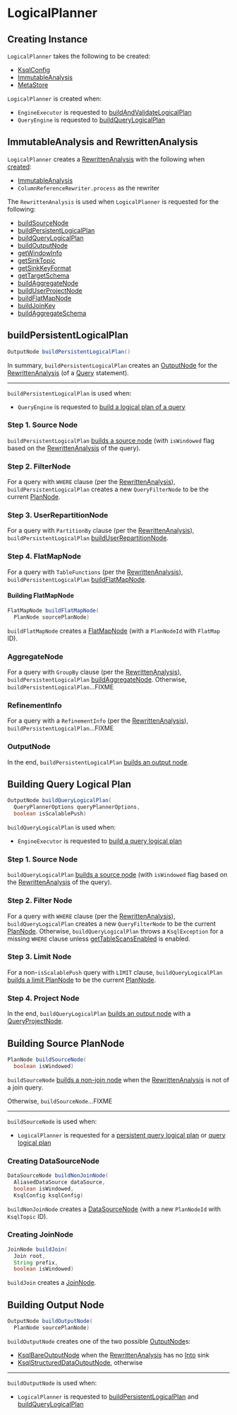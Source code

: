 # LogicalPlanner

## Creating Instance

`LogicalPlanner` takes the following to be created:

* <span id="ksqlConfig"> [KsqlConfig](../KsqlConfig.md)
* [ImmutableAnalysis](#analysis)
* <span id="metaStore"> [MetaStore](../MetaStore.md)

`LogicalPlanner` is created when:

* `EngineExecutor` is requested to [buildAndValidateLogicalPlan](../EngineExecutor.md#buildAndValidateLogicalPlan)
* `QueryEngine` is requested to [buildQueryLogicalPlan](../QueryEngine.md#buildQueryLogicalPlan)

## <span id="analysis"> ImmutableAnalysis and RewrittenAnalysis

`LogicalPlanner` creates a [RewrittenAnalysis](../analyzer/RewrittenAnalysis.md) with the following when [created](#creating-instance):

* [ImmutableAnalysis](../analyzer/ImmutableAnalysis.md)
* `ColumnReferenceRewriter.process` as the rewriter

The `RewrittenAnalysis` is used when `LogicalPlanner` is requested for the following:

* [buildSourceNode](#buildSourceNode)
* [buildPersistentLogicalPlan](#buildPersistentLogicalPlan)
* [buildQueryLogicalPlan](#buildQueryLogicalPlan)
* [buildOutputNode](#buildOutputNode)
* [getWindowInfo](#getWindowInfo)
* [getSinkTopic](#getSinkTopic)
* [getSinkKeyFormat](#getSinkKeyFormat)
* [getTargetSchema](#getTargetSchema)
* [buildAggregateNode](#buildAggregateNode)
* [buildUserProjectNode](#buildUserProjectNode)
* [buildFlatMapNode](#buildFlatMapNode)
* [buildJoinKey](#buildJoinKey)
* [buildAggregateSchema](#buildAggregateSchema)

## <span id="buildPersistentLogicalPlan"> buildPersistentLogicalPlan

```java
OutputNode buildPersistentLogicalPlan()
```

In summary, `buildPersistentLogicalPlan` creates an [OutputNode](OutputNode.md) for the [RewrittenAnalysis](#analysis) (of a [Query](../parser/Query.md) statement).

---

`buildPersistentLogicalPlan` is used when:

* `QueryEngine` is requested to [build a logical plan of a query](../QueryEngine.md#buildQueryLogicalPlan)

### <span id="buildPersistentLogicalPlan-source"> Step 1. Source Node

`buildPersistentLogicalPlan` [builds a source node](#buildSourceNode) (with `isWindowed` flag based on the [RewrittenAnalysis](#analysis) of the query).

### <span id="buildPersistentLogicalPlan-where"> Step 2. FilterNode

For a query with `WHERE` clause (per the [RewrittenAnalysis](#analysis)), `buildPersistentLogicalPlan` creates a new `QueryFilterNode` to be the current [PlanNode](PlanNode.md).

### <span id="buildPersistentLogicalPlan-partitionBy"> Step 3. UserRepartitionNode

For a query with `PartitionBy` clause (per the [RewrittenAnalysis](#analysis)), `buildPersistentLogicalPlan` [buildUserRepartitionNode](#buildUserRepartitionNode).

### <span id="buildPersistentLogicalPlan-tableFunctions"> Step 4. FlatMapNode

For a query with `TableFunctions` (per the [RewrittenAnalysis](#analysis)), `buildPersistentLogicalPlan` [buildFlatMapNode](#buildFlatMapNode).

#### <span id="buildFlatMapNode"> Building FlatMapNode

```java
FlatMapNode buildFlatMapNode(
  PlanNode sourcePlanNode)
```

`buildFlatMapNode` creates a [FlatMapNode](FlatMapNode.md) (with a `PlanNodeId` with `FlatMap` ID).

### <span id="buildPersistentLogicalPlan-groupBy"> AggregateNode

For a query with `GroupBy` clause (per the [RewrittenAnalysis](#analysis)), `buildPersistentLogicalPlan` [buildAggregateNode](#buildAggregateNode). Otherwise, `buildPersistentLogicalPlan`...FIXME

### <span id="buildPersistentLogicalPlan-RefinementInfo"> RefinementInfo

For a query with a `RefinementInfo` (per the [RewrittenAnalysis](#analysis)), `buildPersistentLogicalPlan`...FIXME

### <span id="buildPersistentLogicalPlan-OutputNode"> OutputNode

In the end, `buildPersistentLogicalPlan` [builds an output node](#buildOutputNode).

## <span id="buildQueryLogicalPlan"> Building Query Logical Plan

```java
OutputNode buildQueryLogicalPlan(
  QueryPlannerOptions queryPlannerOptions,
  boolean isScalablePush)
```

`buildQueryLogicalPlan` is used when:

* `EngineExecutor` is requested to [build a query logical plan](../EngineExecutor.md#buildAndValidateLogicalPlan)

### <span id="buildQueryLogicalPlan-source"> Step 1. Source Node

`buildQueryLogicalPlan` [builds a source node](#buildSourceNode) (with `isWindowed` flag based on the [RewrittenAnalysis](#analysis) of the query).

### <span id="buildQueryLogicalPlan-where"> Step 2. Filter Node

For a query with `WHERE` clause (per the [RewrittenAnalysis](#analysis)), `buildQueryLogicalPlan` creates a new `QueryFilterNode` to be the current [PlanNode](PlanNode.md). Otherwise, `buildQueryLogicalPlan` throws a `KsqlException` for a missing `WHERE` clause unless [getTableScansEnabled](QueryPlannerOptions.md#getTableScansEnabled) is enabled.

### <span id="buildQueryLogicalPlan-limit"> Step 3. Limit Node

For a non-`isScalablePush` query with `LIMIT` clause, `buildQueryLogicalPlan` [builds a limit PlanNode](#buildLimitNode) to be the current [PlanNode](PlanNode.md).

### <span id="buildQueryLogicalPlan-project"> Step 4. Project Node

In the end, `buildQueryLogicalPlan` [builds an output node](#buildOutputNode) with a [QueryProjectNode](QueryProjectNode.md).

## <span id="buildSourceNode"> Building Source PlanNode

```java
PlanNode buildSourceNode(
  boolean isWindowed)
```

`buildSourceNode` [builds a non-join node](#buildNonJoinNode) when the [RewrittenAnalysis](#analysis) is not of a join query.

Otherwise, `buildSourceNode`...FIXME

---

`buildSourceNode` is used when:

* `LogicalPlanner` is requested for a [persistent query logical plan](#buildPersistentLogicalPlan) or [query logical plan](#buildQueryLogicalPlan)

### <span id="buildNonJoinNode"> Creating DataSourceNode

```java
DataSourceNode buildNonJoinNode(
  AliasedDataSource dataSource,
  boolean isWindowed,
  KsqlConfig ksqlConfig)
```

`buildNonJoinNode` creates a [DataSourceNode](DataSourceNode.md) (with a new `PlanNodeId` with `KsqlTopic` ID).

### <span id="buildJoin"> Creating JoinNode

```java
JoinNode buildJoin(
  Join root,
  String prefix,
  boolean isWindowed)
```

`buildJoin` creates a [JoinNode](JoinNode.md).

## <span id="buildOutputNode"> Building Output Node

```java
OutputNode buildOutputNode(
  PlanNode sourcePlanNode)
```

`buildOutputNode` creates one of the two possible [OutputNode](OutputNode.md)s:

* [KsqlBareOutputNode](KsqlBareOutputNode.md) when the [RewrittenAnalysis](#analysis) has no [Into](../analyzer/RewrittenAnalysis.md#getInto) sink
* [KsqlStructuredDataOutputNode](KsqlStructuredDataOutputNode.md), otherwise

---

`buildOutputNode` is used when:

* `LogicalPlanner` is requested to [buildPersistentLogicalPlan](#buildPersistentLogicalPlan) and [buildQueryLogicalPlan](#buildQueryLogicalPlan)
